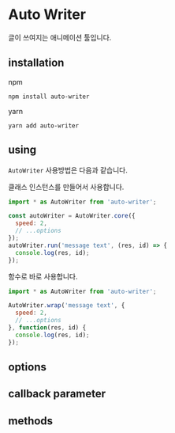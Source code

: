 # Auto Writer

글이 쓰여지는 애니메이션 툴입니다.

## installation

npm

```shell script
npm install auto-writer
```

yarn

```shell script
yarn add auto-writer
```

## using

`AutoWriter` 사용방법은 다음과 같습니다.

클래스 인스턴스를 만들어서 사용합니다.

```javascript
import * as AutoWriter from 'auto-writer';

const autoWriter = AutoWriter.core({
  speed: 2,
  // ...options
});
autoWriter.run('message text', (res, id) => {
  console.log(res, id);
});
```

함수로 바로 사용합니다.
```javascript
import * as AutoWriter from 'auto-writer';

AutoWriter.wrap('message text', {
  speed: 2,
  // ...options
}, function(res, id) {
  console.log(res, id);
});
```

## options

## callback parameter

## methods
